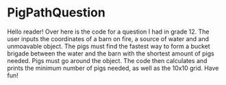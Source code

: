 # PigPathQuestion

Hello reader! Over here is the code for a question I had in grade 12. The user inputs the coordinates of a barn on fire, a source of water and
and unmoavable object. The pigs must find the fastest way to form a bucket brigade between the water and the barn with the shortest amount
of pigs needed. Pigs must go around the object. The code then calculates and prints the minimum number of pigs needed, as well as the 
10x10 grid. Have fun!
